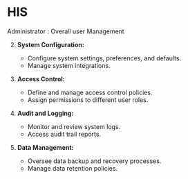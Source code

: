 # HIS
Administrator :
Overall user Management

  2. **System Configuration:**
     - Configure system settings, preferences, and defaults.
     - Manage system integrations.

  3. **Access Control:**
     - Define and manage access control policies.
     - Assign permissions to different user roles.

  4. **Audit and Logging:**
     - Monitor and review system logs.
     - Access audit trail reports.

  5. **Data Management:**
     - Oversee data backup and recovery processes.
     - Manage data retention policies.
